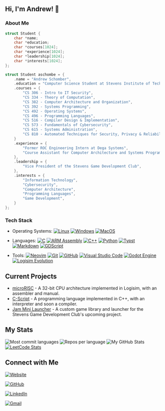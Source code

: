 ## Hi, I'm Andrew! 👋

### About Me

<!-- - Computer Science Student at Stevens Institute of Technology
- CS382 and CS392 Course Assistant
- Vice President of the Stevens Game Development Club -->

```c
struct Student {
    char *name;
    char *education;
    char *courses[1024];
    char *experience[1024];
    char *leadership[1024];
    char *interests[1024];
};

struct Student aschombe = {
    .name = "Andrew Schomber",
    .education = "Computer Science Student at Stevens Institute of Technology",
    .courses = {
        "CS 306 - Intro to IT Security",
        "CS 334 - Theory of Computation",
        "CS 382 - Computer Architecture and Organization",
        "CS 392 - Systems Programming",
        "CS 492 - Operating Systems",
        "CS 496 - Programming Languages",
        "CS 516 - Compiler Design & Implementation",
        "CS 573 - Fundamentals of Cybersecurity",
        "CS 615 - Systems Administration",
        "CS 810 - Automated Techniques for Security, Privacy & Reliability",
    }
    .experience = {
        "Former ROC Engineering Intern at Dega Systems",
        "Course Assistant for Computer Architecture and Systems Programming Courses",
    },
    .leadership = {
        "Vice President of the Stevens Game Development Club",
    },
    .interests = {
        "Information Technology",
        "Cybersecurity",
        "Computer Architecture",
        "Programming Languages",
        "Game Development",
    }
};
```

### Tech Stack
- Operating Systems:
    [![Linux](https://img.shields.io/badge/-Linux-333333?style=flat&logo=linux)](https://www.linux.org/)
    [![Windows](https://custom-icon-badges.demolab.com/badge/Windows-333333?logo=windows&logoColor=white)](https://www.microsoft.com/en-us/windows)
    [![MacOS](https://img.shields.io/badge/-MacOS-333333?style=flat&logo=apple)](https://www.apple.com/macos)

- Languages:
    [![C](https://img.shields.io/badge/-C-333333?style=flat&logo=c)](https://www.gnu.org/software/gnu-c-manual/)
    [![ARM Assembly](https://img.shields.io/badge/-ARM_Assembly-333333?style=flat&logo=ARM)](https://developer.arm.com/documentation/107829/0200/Assembly-language-basics)
    [![C++](https://img.shields.io/badge/-C++-333333?logo=cplusplus&logoColor=blue)](https://isocpp.org/)
    [![Python](https://img.shields.io/badge/-Python-333333?style=flat&logo=python)](https://www.python.org)
    [![Typst](https://img.shields.io/badge/-Typst-333333?style=flat&logo=Typst)](https://typst.app/)
    [![Markdown](https://img.shields.io/badge/-Markdown-333333?style=flat&logo=markdown)](https://www.markdownguide.org/)
    [![GDScript](https://img.shields.io/badge/-GDScript-333333?style=flat&logo=godotengine)](https://docs.godotengine.org/en/stable/tutorials/scripting/gdscript/gdscript_basics.html)
    
- Tools:
    [![Neovim](https://img.shields.io/badge/-Neovim-333333?style=flat&logo=neovim)](https://neovim.io/)
    [![Git](https://img.shields.io/badge/-Git-333333?style=flat&logo=git)](https://git-scm.com/)
    [![GitHub](https://img.shields.io/badge/-GitHub-333333?style=flat&logo=github)](https://github.com/)
    [![Visual Studio Code](https://custom-icon-badges.demolab.com/badge/VSCode-333333.svg?logo=vsc)](https://code.visualstudio.com/)
    [![Godot Engine](https://img.shields.io/badge/-Godot_Engine-333333?style=flat&logo=godotengine)](https://godotengine.org/)
    [![Logisim Evolution](https://img.shields.io/badge/-Logisim--Evolution-333333?style=flat&logo=logisim-evolution)](https://github.com/logisim-evolution/logisim-evolution)

## Current Projects
- [microRISC](https://github.com/aschombe/microRISC) - A 32-bit CPU architecture implemented in Logisim, with an assembler and manual.
- [C-Script](https://github.com/aschombe/C-Script) - A programming language implemented in C++, with an interpreter and soon a compiler.
- [Jam Mini Launcher](https://github.com/aschombe/jam-mini-launcher) - A custom game library and launcher for the Stevens Game Development Club's upcoming project.

## My Stats
![Most commit languages](https://github-profile-summary-cards.vercel.app/api/cards/most-commit-language?username=aschombe&theme=nord_dark)
![Repos per language](https://github-profile-summary-cards.vercel.app/api/cards/repos-per-language?username=aschombe&theme=nord_dark)
![My GitHub Stats](https://github-profile-summary-cards.vercel.app/api/cards/profile-details?username=aschombe&theme=nord_dark)
[![LeetCode Stats](https://leetcard.jacoblin.cool/aschombe?theme=nord)](https://leetcode.com/aschombe)

## Connect with Me

[![Website](https://img.shields.io/badge/Website-aschombe.github.io-333333?logo=Firefox&logoColor=orange)](https://aschombe.github.io)

[![GitHub](https://img.shields.io/badge/GitHub-aschombe-333333?logo=github)](https://github.com/aschombe)

[![LinkedIn](https://custom-icon-badges.demolab.com/badge/LinkedIn-andrew--schomber-333333?logo=linkedin-white)](https://www.linkedin.com/in/andrew-schomber/)

[![Gmail](https://img.shields.io/badge/Gmail-aschombe%40stevens.edu-333333?logo=gmail)](mailto:aschombe@stevens.edu)